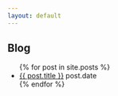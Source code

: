 ```yaml
---
layout: default
---
```


## Blog

<ul>
  {% for post in site.posts %}
    <li>
      <a href="{{ post.url }}">{{ post.title }}</a>
      post.date
    </li>
  {% endfor %}
</ul>
